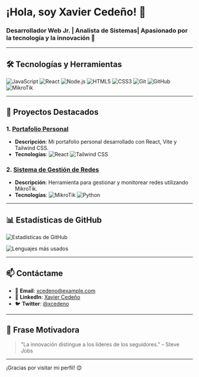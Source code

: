 # ¡Hola, soy Xavier Cedeño! 👋

### Desarrollador Web Jr. | Analista de Sistemas| Apasionado por la tecnología y la innovación 🚀
---

## 🛠️ Tecnologías y Herramientas

![JavaScript](https://img.shields.io/badge/JavaScript-F7DF1E?style=for-the-badge&logo=javascript&logoColor=black)
![React](https://img.shields.io/badge/React-61DAFB?style=for-the-badge&logo=react&logoColor=black)
![Node.js](https://img.shields.io/badge/Node.js-339933?style=for-the-badge&logo=node.js&logoColor=white)
![HTML5](https://img.shields.io/badge/HTML5-E34F26?style=for-the-badge&logo=html5&logoColor=white)
![CSS3](https://img.shields.io/badge/CSS3-1572B6?style=for-the-badge&logo=css3&logoColor=white)
![Git](https://img.shields.io/badge/Git-F05032?style=for-the-badge&logo=git&logoColor=white)
![GitHub](https://img.shields.io/badge/GitHub-181717?style=for-the-badge&logo=github&logoColor=white)
![MikroTik](https://img.shields.io/badge/MikroTik-FF6D00?style=for-the-badge&logo=mikrotik&logoColor=white)

---

## 📂 Proyectos Destacados

### 1. [Portafolio Personal](https://github.com/xcedeno/portafolio)
   - **Descripción**: Mi portafolio personal desarrollado con React, Vite y Tailwind CSS.
   - **Tecnologías**: ![React](https://img.shields.io/badge/React-61DAFB?style=for-the-badge&logo=react&logoColor=black) ![Tailwind CSS](https://img.shields.io/badge/Tailwind_CSS-38B2AC?style=for-the-badge&logo=tailwind-css&logoColor=white)

### 2. [Sistema de Gestión de Redes](https://github.com/xcedeno/sistema-redes)
   - **Descripción**: Herramienta para gestionar y monitorear redes utilizando MikroTik.
   - **Tecnologías**: ![MikroTik](https://img.shields.io/badge/MikroTik-FF6D00?style=for-the-badge&logo=mikrotik&logoColor=white) ![Python](https://img.shields.io/badge/Python-3776AB?style=for-the-badge&logo=python&logoColor=white)

---

## 📊 Estadísticas de GitHub

![Estadísticas de GitHub](https://github-readme-stats.vercel.app/api?username=xcedeno&show_icons=true&theme=radical)

![Lenguajes más usados](https://github-readme-stats.vercel.app/api/top-langs/?username=xcedeno&layout=compact&theme=radical)

---


## 📫 Contáctame

- 📧 **Email**: [xcedeno@example.com](mailto:xcedeno@example.com)
- 💼 **LinkedIn**: [Xavier Cedeño](https://www.linkedin.com/in/xavier-cedeno)
- 🐦 **Twitter**: [@xcedeno](https://twitter.com/xcedeno)

---

## 🌟 Frase Motivadora

> "La innovación distingue a los líderes de los seguidores." – Steve Jobs

---

¡Gracias por visitar mi perfil! 😊
